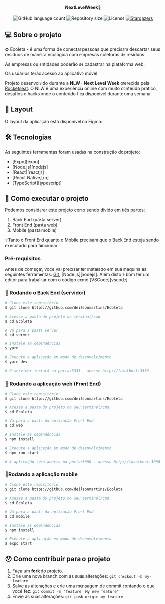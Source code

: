 <h4 align="center"> 
	NextLevelWeek🚀
</h4>

<p align="center">
  <img alt="GitHub language count" src="https://img.shields.io/github/languages/count/deilsonmartins/Ecoleta?color=%2304D361">

  <img alt="Repository size" src="https://img.shields.io/github/repo-size/deilsonmartins/Ecoleta">
  
  <img alt="License" src="https://img.shields.io/badge/license-MIT-brightgreen">
   <a href="https://github.com/deilsonmartins/Ecoleta/stargazers">
    <img alt="Stargazers" src="https://img.shields.io/github/stars/deilsonmartins/Ecoleta?style=social">
  </a>
</p>


## 💻 Sobre o projeto

♻️ Ecoleta - é uma forma de conectar pessoas que precisam descartar seus resíduos de maneira ecológica com empresas coletoras de resíduos.

As empresas ou entidades poderão se cadastrar na plataforma web.

Os usuários terão acesso ao aplicativo móvel.

Projeto desenvolvido durante a **NLW - Next Level Week** oferecida pela [Rocketseat](rs).
O NLW é uma experiência online com muito conteúdo prático, desafios e hacks onde o conteúdo fica disponível durante uma semana.

## 🎨 Layout

O layout da aplicação está disponível no Figma:

<a href="https://www.figma.com/file/1SxgOMojOB2zYT0Mdk28lB/Ecoleta?node-id=136%3A546">
</a>

## 🛠 Tecnologias

As seguintes ferramentas foram usadas na construção do projeto:

- [Expo][expo]
- [Node.js][nodejs]
- [React][reactjs]
- [React Native][rn]
- [TypeScript][typescript]


## 🚀 Como executar o projeto

Podemos considerar este projeto como sendo divido em três partes:
1. Back End (pasta server) 
2. Front End (pasta web)
3. Mobile (pasta mobile)

💡Tanto o Front End quanto o Mobile precisam que o Back End esteja sendo executado para funcionar.

### Pré-requisitos

Antes de começar, você vai precisar ter instalado em sua máquina as seguintes ferramentas:
[Git](https://git-scm.com), [Node.js][nodejs]. 
Além disto é bom ter um editor para trabalhar com o código como [VSCode][vscode]

### 🎲 Rodando o Back End (servidor)

```bash
# Clone este repositório
$ git clone https://github.com/deilsonmartins/Ecoleta

# Acesse a pasta do projeto no terminal/cmd
$ cd Ecoleta

# Vá para a pasta server
$ cd server

# Instale as dependências
$ yarn

# Execute a aplicação em modo de desenvolvimento
$ yarn dev

# O servidor inciará na porta:3333 - acesse http://localhost:3333 
```

### 🧭 Rodando a aplicação web (Front End)

```bash
# Clone este repositório
$ git clone https://github.com/deilsonmartins/Ecoleta

# Acesse a pasta do projeto no seu terminal/cmd
$ cd Ecoleta

# Vá para a pasta da aplicação Front End
$ cd web

# Instale as dependências
$ npm install

# Execute a aplicação em modo de desenvolvimento
$ npm run start

# A aplicação será aberta na porta:3000 - acesse http://localhost:3000
```

### 📱Rodando a aplicação mobile 

```bash
# Clone este repositório
$ git clone https://github.com/deilsonmartins/Ecoleta

# Acesse a pasta do projeto no seu terminal/cmd
$ cd Ecoleta

# Vá para a pasta da aplicação Front End
$ cd mobile

# Instale as dependências
$ npm install

# Execute a aplicação em modo de desenvolvimento
$ expo start

```
## 😯 Como contribuir para o projeto

1. Faça um **fork** do projeto.
2. Crie uma nova branch com as suas alterações: `git checkout -b my-feature`
3. Salve as alterações e crie uma mensagem de commit contando o que você fez: `git commit -m "feature: My new feature"`
4. Envie as suas alterações: `git push origin my-feature`
